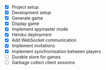 - [x] Project setup
- [x] Development setup
- [x] Generate game
- [x] Display game
- [x] Implement spymaster mode
- [x] Heroku deployment
- [x] Add WebSocket communication
- [x] Implement invitations
- [x] Implement synchronisation between players
- [ ] Durable store for games
- [ ] Garbage collect client sessions
